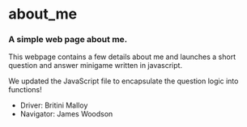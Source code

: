 # about_me
### A simple web page about me.
This webpage contains a few details about me and launches a short question and answer minigame written in javascript.

We updated the JavaScript file to encapsulate the question logic into functions!

* Driver: Britini Malloy
* Navigator: James Woodson
